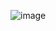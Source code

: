![image](https://github.com/Hack-Gamer001/G15-proyecto-aplicativo-veterinaria/assets/119648000/4880a7b6-1ae0-417a-b2b0-c90c6d506721)
